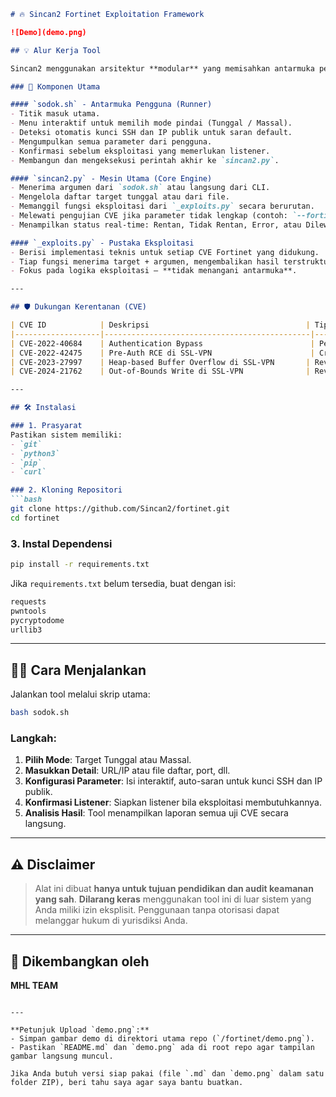 ````markdown
# 🔥 Sincan2 Fortinet Exploitation Framework

![Demo](demo.png)

## 💡 Alur Kerja Tool

Sincan2 menggunakan arsitektur **modular** yang memisahkan antarmuka pengguna, mesin utama, dan logika eksploitasi demi kemudahan penggunaan dan pengembangan.

### 🧩 Komponen Utama

#### `sodok.sh` - Antarmuka Pengguna (Runner)
- Titik masuk utama.
- Menu interaktif untuk memilih mode pindai (Tunggal / Massal).
- Deteksi otomatis kunci SSH dan IP publik untuk saran default.
- Mengumpulkan semua parameter dari pengguna.
- Konfirmasi sebelum eksploitasi yang memerlukan listener.
- Membangun dan mengeksekusi perintah akhir ke `sincan2.py`.

#### `sincan2.py` - Mesin Utama (Core Engine)
- Menerima argumen dari `sodok.sh` atau langsung dari CLI.
- Mengelola daftar target tunggal atau dari file.
- Memanggil fungsi eksploitasi dari `_exploits.py` secara berurutan.
- Melewati pengujian CVE jika parameter tidak lengkap (contoh: `--forti-ssh-key`, `--reverse-host`).
- Menampilkan status real-time: Rentan, Tidak Rentan, Error, atau Dilewati.

#### `_exploits.py` - Pustaka Eksploitasi
- Berisi implementasi teknis untuk setiap CVE Fortinet yang didukung.
- Tiap fungsi menerima target + argumen, mengembalikan hasil terstruktur.
- Fokus pada logika eksploitasi — **tidak menangani antarmuka**.

---

## 🛡️ Dukungan Kerentanan (CVE)

| CVE ID            | Deskripsi                                   | Tipe Eksploitasi         |
|-------------------|----------------------------------------------|---------------------------|
| CVE-2022-40684    | Authentication Bypass                        | Penambahan Kunci SSH      |
| CVE-2022-42475    | Pre-Auth RCE di SSL-VPN                      | Crash Test                |
| CVE-2023-27997    | Heap-based Buffer Overflow di SSL-VPN       | Reverse Shell             |
| CVE-2024-21762    | Out-of-Bounds Write di SSL-VPN              | Reverse Shell / DNS Call |

---

## 🛠️ Instalasi

### 1. Prasyarat
Pastikan sistem memiliki:
- `git`
- `python3`
- `pip`
- `curl`

### 2. Kloning Repositori
```bash
git clone https://github.com/Sincan2/fortinet.git
cd fortinet
````

### 3. Instal Dependensi

```bash
pip install -r requirements.txt
```

Jika `requirements.txt` belum tersedia, buat dengan isi:

```txt
requests
pwntools
pycryptodome
urllib3
```

---

## 🏃‍♂️ Cara Menjalankan

Jalankan tool melalui skrip utama:

```bash
bash sodok.sh
```

### Langkah:

1. **Pilih Mode**: Target Tunggal atau Massal.
2. **Masukkan Detail**: URL/IP atau file daftar, port, dll.
3. **Konfigurasi Parameter**: Isi interaktif, auto-saran untuk kunci SSH dan IP publik.
4. **Konfirmasi Listener**: Siapkan listener bila eksploitasi membutuhkannya.
5. **Analisis Hasil**: Tool menampilkan laporan semua uji CVE secara langsung.

---

## ⚠️ Disclaimer

> Alat ini dibuat **hanya untuk tujuan pendidikan dan audit keamanan yang sah**.
> **Dilarang keras** menggunakan tool ini di luar sistem yang Anda miliki izin eksplisit.
> Penggunaan tanpa otorisasi dapat melanggar hukum di yurisdiksi Anda.

---

## 👥 Dikembangkan oleh

**MHL TEAM**

```

---

**Petunjuk Upload `demo.png`:**
- Simpan gambar demo di direktori utama repo (`/fortinet/demo.png`).
- Pastikan `README.md` dan `demo.png` ada di root repo agar tampilan gambar langsung muncul.

Jika Anda butuh versi siap pakai (file `.md` dan `demo.png` dalam satu folder ZIP), beri tahu saya agar saya bantu buatkan.
```
